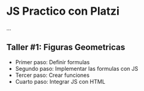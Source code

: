 # JS Practico con Platzi

...

## Taller #1: Figuras Geometricas

- Primer paso:      Definir formulas
- Segundo paso:     Implementar las formulas con JS
- Tercer paso:      Crear funciones
- Cuarto paso:      Integrar JS con HTML
